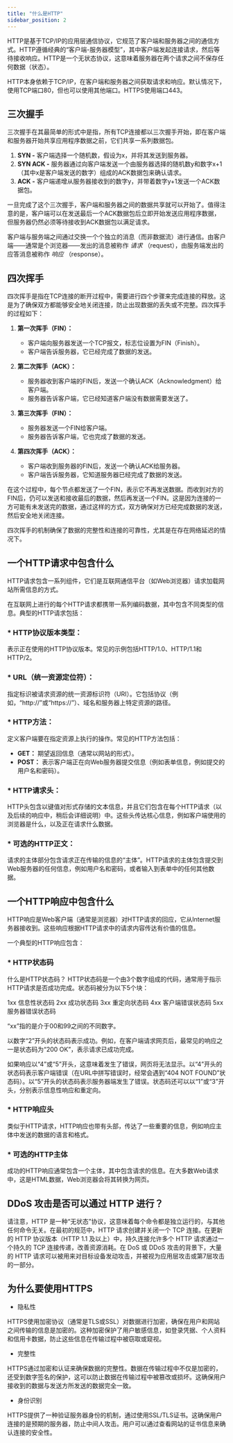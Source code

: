 ```yaml
---
title: "什么是HTTP"
sidebar_position: 2
---
```

HTTP是基于TCP/IP的应用层通信协议，它规范了客户端和服务器之间的通信方式。HTTP遵循经典的“客户端-服务器模型”，其中客户端发起连接请求，然后等待接收响应。HTTP是一个无状态协议，这意味着服务器在两个请求之间不保存任何数据（状态）。

HTTP本身依赖于TCP/IP，在客户端和服务器之间获取请求和响应。默认情况下，使用TCP端口80，但也可以使用其他端口。HTTPS使用端口443。

## 三次握手

三次握手在其最简单的形式中是指，所有TCP连接都以三次握手开始，即在客户端和服务器开始共享应用程序数据之前，它们共享一系列数据包。

1. **SYN -** 客户端选择一个随机数，假设为x，并将其发送到服务器。
2. **SYN ACK -** 服务器通过向客户端发送一个由服务器选择的随机数y和数字x+1（其中x是客户端发送的数字）组成的ACK数据包来确认请求。
3. **ACK -** 客户端递增从服务器接收到的数字y，并带着数字y+1发送一个ACK数据包。

一旦完成了这个三次握手，客户端和服务器之间的数据共享就可以开始了。值得注意的是，客户端可以在发送最后一个ACK数据包后立即开始发送应用程序数据，但服务器仍然必须等待接收到ACK数据包以满足请求。


客户端与服务端之间通过交换一个个独立的消息（而非数据流）进行通信。由客户端——通常是个浏览器——发出的消息被称作 *请求* （request），由服务端发出的应答消息被称作 *响应* （response）。

## 四次挥手

四次挥手是指在TCP连接的断开过程中，需要进行四个步骤来完成连接的释放。这是为了确保双方都能够安全地关闭连接，防止出现数据的丢失或不完整。四次挥手的过程如下：

1. **第一次挥手（FIN）：**

   - 客户端向服务器发送一个TCP报文，标志位设置为FIN（Finish）。
   - 客户端告诉服务器，它已经完成了数据的发送。
2. **第二次挥手（ACK）：**

   - 服务器收到客户端的FIN后，发送一个确认ACK（Acknowledgment）给客户端。
   - 服务器告诉客户端，它已经知道客户端没有数据需要发送了。
3. **第三次挥手（FIN）：**

   - 服务器发送一个FIN给客户端。
   - 服务器告诉客户端，它也完成了数据的发送。
4. **第四次挥手（ACK）：**

   - 客户端收到服务器的FIN后，发送一个确认ACK给服务器。
   - 客户端告诉服务器，它知道服务器已经完成了数据的发送。

在这个过程中，每个节点都发送了一个FIN，表示它不再发送数据。而收到对方的FIN后，仍可以发送和接收最后的数据，然后再发送一个FIN。这是因为连接的一方可能有未发送完的数据，通过这样的方式，双方确保对方已经完成数据的发送，然后安全地关闭连接。

四次挥手的机制确保了数据的完整性和连接的可靠性，尤其是在存在网络延迟的情况下。

## 一个HTTP请求中包含什么

HTTP请求包含一系列组件，它们是互联网通信平台（如Web浏览器）请求加载网站所需信息的方式。

在互联网上进行的每个HTTP请求都携带一系列编码数据，其中包含不同类型的信息。典型的HTTP请求包括：

### * **HTTP协议版本类型：**

表示正在使用的HTTP协议版本。常见的示例包括HTTP/1.0、HTTP/1.1和HTTP/2。

### * **URL（统一资源定位符）：**

指定标识被请求资源的统一资源标识符（URI）。它包括协议（例如，“http://”或“https://”）、域名和服务器上特定资源的路径。

### * **HTTP方法：**

定义客户端要在指定资源上执行的操作。常见的HTTP方法包括：

- **GET：** 期望返回信息（通常以网站的形式）。
- **POST：** 表示客户端正在向Web服务器提交信息（例如表单信息，例如提交的用户名和密码）。

### * **HTTP请求头：**

HTTP头包含以键值对形式存储的文本信息，并且它们包含在每个HTTP请求（以及后续的响应中，稍后会详细说明）中。这些头传达核心信息，例如客户端使用的浏览器是什么，以及正在请求什么数据。

### * **可选的HTTP正文：**

请求的主体部分包含请求正在传输的信息的“主体”。HTTP请求的主体包含提交到Web服务器的任何信息，例如用户名和密码，或者输入到表单中的任何其他数据。

## 一个HTTP响应中包含什么

HTTP响应是Web客户端（通常是浏览器）对HTTP请求的回应，它从Internet服务器接收到。这些响应根据HTTP请求中的请求内容传达有价值的信息。

一个典型的HTTP响应包含：

### * HTTP状态码

什么是HTTP状态码？
HTTP状态码是一个由3个数字组成的代码，通常用于指示HTTP请求是否成功完成。状态码被分为以下5个块：

1xx 信息性状态码
2xx 成功状态码
3xx 重定向状态码
4xx 客户端错误状态码
5xx 服务器错误状态码

“xx”指的是介于00和99之间的不同数字。

以数字“2”开头的状态码表示成功。例如，在客户端请求网页后，最常见的响应之一是状态码为“200 OK”，表示请求已成功完成。

如果响应以“4”或“5”开头，这意味着发生了错误，网页将无法显示。以“4”开头的状态码表示客户端错误（在URL中拼写错误时，经常会遇到“404 NOT FOUND”状态码）。以“5”开头的状态码表示服务器端发生了错误。状态码还可以以“1”或“3”开头，分别表示信息性响应和重定向。

### * HTTP响应头

类似于HTTP请求，HTTP响应也带有头部，传达了一些重要的信息，例如响应主体中发送的数据的语言和格式。

### * 可选的HTTP主体

成功的HTTP响应通常包含一个主体，其中包含请求的信息。在大多数Web请求中，这是HTML数据，Web浏览器会将其转换为网页。

## DDoS 攻击是否可以通过 HTTP 进行？

请注意，HTTP 是一种“无状态”协议，这意味着每个命令都是独立运行的，与其他任何命令无关。在最初的规范中，HTTP 请求创建并关闭一个 TCP 连接。在更新的 HTTP 协议版本（HTTP 1.1 及以上）中，持久连接允许多个 HTTP 请求通过一个持久的 TCP 连接传递，改善资源消耗。在 DoS 或 DDoS 攻击的背景下，大量的 HTTP 请求可以被用来对目标设备发动攻击，并被视为应用层攻击或第7层攻击的一部分。

## 为什么要使用HTTPS

* 隐私性

HTTPS使用加密协议（通常是TLS或SSL）对数据进行加密，确保在用户和网站之间传输的信息是加密的。这种加密保护了用户敏感信息，如登录凭据、个人资料和信用卡数据，防止这些信息在传输过程中被窃取或窥视。

* 完整性

HTTPS通过加密和认证来确保数据的完整性。数据在传输过程中不仅是加密的，还受到数字签名的保护，这可以防止数据在传输过程中被篡改或损坏。这确保用户接收到的数据与发送方所发送的数据完全一致。

* 身份识别

HTTPS提供了一种验证服务器身份的机制，通过使用SSL/TLS证书。这确保用户连接的是预期的服务器，防止中间人攻击。用户可以通过查看网站的证书信息来确认连接的安全性。
